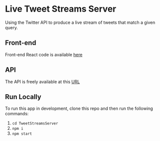 # Live Tweet Streams Server

Using the Twitter API to produce a live stream of tweets that match a given query.

## Front-end

Front-end React code is available [here](https://github.com/TinoMuzambi/TweetStreams)

## API

The API is freely available at this [URL](https://developer.twitter.com/)

## Run Locally

To run this app in development, clone this repo and then run the following commands:

1. `cd TweetStreamsServer`
2. `npm i`
3. `npm start`
